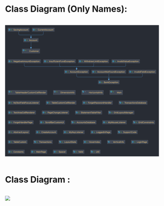 # Class Diagram (Only Names):

<br>

<img src="miniDiagram.png">

<br> 
<br>

# Class Diagram :

<br>

<img src="diagram.png">
